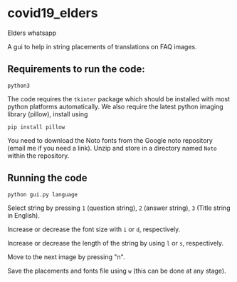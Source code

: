 # covid19_elders
Elders whatsapp

A gui to help in string placements of translations on FAQ images.

## Requirements to run the code:

```
python3
```
The code requires the `tkinter` package which should be installed with most python platforms automatically. We also require the latest python imaging library (pillow), install using 

```
pip install pillow
```

You need to download the Noto fonts from the Google noto repository (email me
if you need a link). Unzip and store in a directory named `Noto` within the
repository.

## Running the code

```
python gui.py language
```

Select string by pressing `1` (question string), `2` (answer string), `3` (Title string in English).

Increase or decrease the font size with `i` or `d`, respectively.

Increase or decrease the length of the string by using `l` or `s`, respectively.

Move to the next image by pressing "n".

Save the placements and fonts file using `w` (this can be done at any stage).

